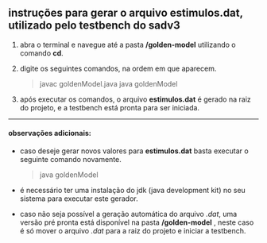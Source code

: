 ## instruções para gerar o arquivo estimulos.dat, utilizado pelo testbench do sadv3

1. abra o terminal e navegue até a pasta **/golden-model**  utilizando o comando **cd**.

2. digite os seguintes comandos, na ordem em que aparecem.

	> javac goldenModel.java
	> java goldenModel

3. após executar os comandos, o arquivo **estimulos.dat** é gerado na raiz do projeto, e a testbench está pronta para ser iniciada.

---

####  observações adicionais:

- caso deseje gerar novos valores para **estimulos.dat** basta executar o seguinte comando novamente.

	> java goldenModel

- é necessário ter uma instalação do jdk (java development kit) no seu sistema para executar este gerador.

- caso não seja possível a geração automática do arquivo *.dat*, uma versão pré pronta está disponível na pasta **/golden-model** , neste caso é só mover o arquivo *.dat* para a raiz do projeto e iniciar a testbench.


